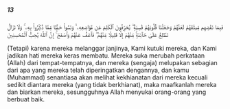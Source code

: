 ##### 13

<span class="ayah">فَبِمَا نَقْضِهِم مِّيثَٰقَهُمْ لَعَنَّٰهُمْ وَجَعَلْنَا قُلُوبَهُمْ قَٰسِيَةًۭ ۖ يُحَرِّفُونَ ٱلْكَلِمَ عَن مَّوَاضِعِهِۦ ۙ وَنَسُوا۟ حَظًّۭا مِّمَّا ذُكِّرُوا۟ بِهِۦ ۚ وَلَا تَزَالُ تَطَّلِعُ عَلَىٰ خَآئِنَةٍۢ مِّنْهُمْ إِلَّا قَلِيلًۭا مِّنْهُمْ ۖ فَٱعْفُ عَنْهُمْ وَٱصْفَحْ ۚ إِنَّ ٱللَّهَ يُحِبُّ ٱلْمُحْسِنِينَ</span>

<span class="ayah_translation">(Tetapi) karena mereka melanggar janjinya, Kami kutuki mereka, dan Kami jadikan hati mereka keras membatu. Mereka suka merubah perkataan (Allah) dari tempat-tempatnya, dan mereka (sengaja) melupakan sebagian dari apa yang mereka telah diperingatkan dengannya, dan kamu (Muhammad) senantiasa akan melihat kekhianatan dari mereka kecuali sedikit diantara mereka (yang tidak berkhianat), maka maafkanlah mereka dan biarkan mereka, sesungguhnya Allah menyukai orang-orang yang berbuat baik.</span>
